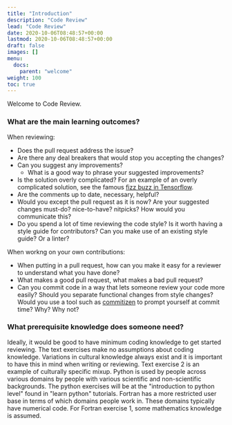 ```yaml
---
title: "Introduction"
description: "Code Review"
lead: "Code Review"
date: 2020-10-06T08:48:57+00:00
lastmod: 2020-10-06T08:48:57+00:00
draft: false
images: []
menu:
  docs:
    parent: "welcome"
weight: 100
toc: true
---
```


Welcome to Code Review. 

### What are the main learning outcomes?

When reviewing:  

* Does the pull request address the issue?
* Are there any deal breakers that would stop you accepting the changes?
* Can you suggest any improvements?
   * What is a good way to phrase your suggested improvements?
* Is the solution overly complicated? For an example of an overly complicated solution, see the famous [fizz buzz in Tensorflow](https://joelgrus.com/2016/05/23/fizz-buzz-in-tensorflow/).
* Are the comments up to date, necessary, helpful?
* Would you except the pull request as it is now? Are your suggested changes must-do? nice-to-have? nitpicks? How would you communicate this?
* Do you spend a lot of time reviewing the code style?  Is it worth having a style guide for contributors? Can you make use of an existing style guide? Or a linter?

When workng on your own contributions:  

* When putting in a pull request, how can you make it easy for a reviewer to understand what you have done?
* What makes a good pull request, what makes a bad pull request?
* Can you commit code in a way that lets someone review your code more easily?  Should you separate functional changes from style changes?
Would you use a tool such as [commitizen](http://commitizen.github.io/cz-cli/) to prompt yourself at commit time? Why? Why not?

### What prerequisite knowledge does someone need?

Ideally, it would be good to have minimum coding knowledge to get started reviewing.  The text exercises make no assumptions about coding
knowledge. Variations in cultural knowledge always exist and it is important to have this in mind when writing or reviewing.
Text exercise 2 is an example of culturally specific mixup. 
Python is used by people across various domains by people with various scientific and non-scientific backgrounds.  The python exercises 
will be at the "introduction to python level" found in "learn python" tutorials. 
Fortran has a more restricted user base in terms of which domains people work in. These domains typically have numerical code. For Fortran
exercise 1, some mathematics knowledge is assumed. 


